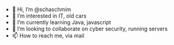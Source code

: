- 👋 Hi, I’m @schaschmim
- 👀 I’m interested in IT, old cars
- 🌱 I’m currently learning Java, javascript
- 💞️ I’m looking to collaborate on cyber security, running servers
- 📫 How to reach me, via mail

<!---
schaschmim/schaschmim is a ✨ special ✨ repository because its `README.md` (this file) appears on your GitHub profile.
You can click the Preview link to take a look at your changes.
--->
